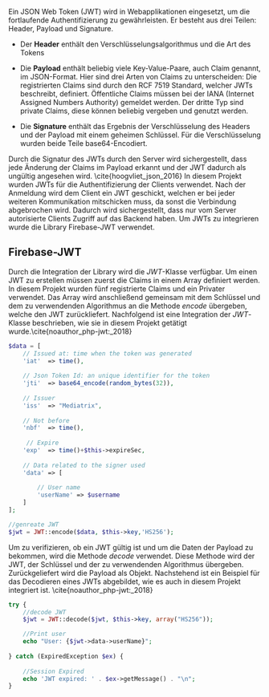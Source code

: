 Ein JSON Web Token (JWT) wird in Webapplikationen eingesetzt,
um die fortlaufende Authentifizierung zu gewährleisten.
Er besteht aus drei Teilen: Header, Payload und Signature.

* Der **Header** enthält den Verschlüsselungsalgorithmus und die Art des Tokens

* Die **Payload** enthält beliebig viele Key-Value-Paare, auch Claim genannt, im JSON-Format.
Hier sind drei Arten von Claims zu unterscheiden:
Die registrierten Claims sind durch den RCF 7519 Standard, welcher JWTs beschreibt, definiert.
Öffentliche Claims müssen bei der IANA (Internet Assigned Numbers Authority) gemeldet werden.
Der dritte Typ sind private Claims, diese können beliebig vergeben und genutzt werden.

* Die **Signature** enthält das Ergebnis der Verschlüsselung des Headers und der
Payload mit einem geheimen Schlüssel. Für die Verschlüsselung wurden beide Teile base64-Encodiert.

Durch die Signatur des JWTs durch den Server wird sichergestellt, dass jede Änderung der Claims
im Payload erkannt und der JWT dadurch als ungültig angesehen wird. \cite{hoogvliet_json_2016}
In diesem Projekt wurden JWTs für die Authentifizierung der Clients verwendet.
Nach der Anmeldung wird dem Client ein JWT geschickt, welchen er bei jeder weiteren Kommunikation mitschicken muss,
da sonst die Verbindung abgebrochen wird.
Dadurch wird sichergestellt, dass nur vom Server autorisierte Clients Zugriff auf das Backend haben.
Um JWTs zu integrieren wurde die Library Firebase-JWT verwendet.

## Firebase-JWT
Durch die Integration der Library wird die *JWT*-Klasse verfügbar.
Um einen JWT zu erstellen müssen zuerst die Claims in einem Array definiert werden.
In diesem Projekt wurden fünf registrierte Claims und ein Privater verwendet.
Das Array wird anschließend gemeinsam mit dem Schlüssel und 
dem zu verwendenden Algorithmus an die Methode *encode* übergeben, welche den JWT zurückliefert. 
Nachfolgend ist eine Integration der *JWT*-Klasse beschrieben, wie sie in diesem Projekt getätigt wurde.\cite{noauthor_php-jwt:_2018}

```php
$data = [
    // Issued at: time when the token was generated
    'iat'  => time(),         
    
    // Json Token Id: an unique identifier for the token
    'jti'  => base64_encode(random_bytes(32)),          
    
    // Issuer
    'iss'  => "Mediatrix",   
    
    // Not before    
    'nbf'  => time(),        
    
     // Expire
    'exp'  => time()+$this->expireSec,          
    
    // Data related to the signer used
    'data' => [                 
    
        // User name 
        'userName' => $username 
    ]
];

//genreate JWT
$jwt = JWT::encode($data, $this->key,'HS256');
```

Um zu verifizieren, ob ein JWT gültig ist und um die Daten der Payload zu bekommen,
wird die Methode *decode* verwendet.
Diese Methode wird der JWT, der Schlüssel und der zu verwendenden Algorithmus übergeben.
Zurückgeliefert wird die Payload als Objekt.
Nachstehend ist ein Beispiel für das Decodieren eines JWTs abgebildet, wie es auch in diesem Projekt integriert ist. \cite{noauthor_php-jwt:_2018}

```php
try {
    //decode JWT
    $jwt = JWT::decode($jwt, $this->key, array("HS256"));

    //Print user
    echo "User: {$jwt->data->userName}";
    
} catch (ExpiredException $ex) {
    
    //Session Expired
    echo 'JWT expired: ' . $ex->getMessage() . "\n";
}

``` 

